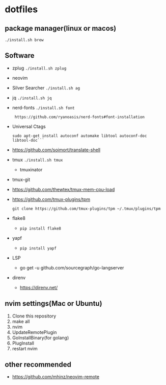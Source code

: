 # dotfiles

## package manager(linux or macos)
`./install.sh brew`

## Software

* zplug `./install.sh zplug`
* neovim
* Silver Searcher `./install.sh ag`
* jq `./install.sh jq`
* nerd-fonts `./install.sh font`
  ```
   https://github.com/ryanoasis/nerd-fonts#font-installation
  ```
* Universal Ctags
  ```
  sudo apt-get install autoconf automake libtool autoconf-doc libtool-doc```
  ```
* https://github.com/soimort/translate-shell
* tmux `./install.sh tmux`
  * tmuxinator
* tmux-git
* https://github.com/thewtex/tmux-mem-cpu-load
* https://github.com/tmux-plugins/tpm
  ```
  git clone https://github.com/tmux-plugins/tpm ~/.tmux/plugins/tpm
  ```
* flake8
  * `pip install flake8`
* yapf
  * `pip install yapf`

* LSP
  * go get -u github.com/sourcegraph/go-langserver

* direnv
  * https://direnv.net/

## nvim settings(Mac or Ubuntu)

1. Clone this repository
1. make all
1. nvim
1. UpdateRemotePlugin
1. GoInstallBinary(for golang)
1. PlugInstall
1. restart nvim

## other recommended

* https://github.com/mhinz/neovim-remote


